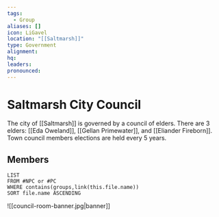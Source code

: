 ```yaml
---
tags:
  - Group
aliases: []
icon: LiGavel
location: "[[Saltmarsh]]"
type: Government
alignment: 
hq: 
leaders: 
pronounced:
---
```


# Saltmarsh City Council

The city of [[Saltmarsh]] is governed by a council of elders. There are 3 elders: [[Eda Oweland]], [[Gellan Primewater]], and [[Eliander Fireborn]]. Town council members elections are held every 5 years.

## Members

```dataview
LIST
FROM #NPC or #PC 
WHERE contains(groups,link(this.file.name))
SORT file.name ASCENDING
```
![[council-room-banner.jpg|banner]]
